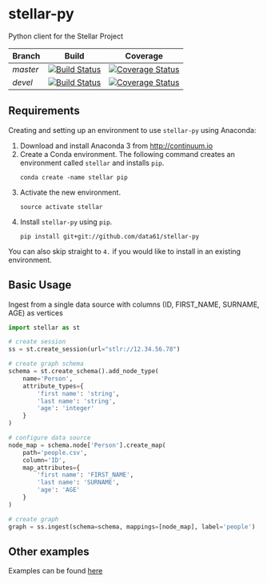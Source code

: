 # stellar-py 
Python client for the Stellar Project

|Branch|Build|Coverage|
|:-----|:----:|:----:|
|*master*|[![Build Status](https://travis-ci.org/data61/stellar-py.svg?branch=master)](https://travis-ci.org/data61/stellar-py)|[![Coverage Status](https://coveralls.io/repos/github/data61/stellar-py/badge.svg?branch=master)](https://coveralls.io/github/data61/stellar-py?branch=master)|
|*devel*|[![Build Status](https://travis-ci.org/data61/stellar-py.svg?branch=devel)](https://travis-ci.org/data61/stellar-py)|[![Coverage Status](https://coveralls.io/repos/github/data61/stellar-py/badge.svg?branch=devel)](https://coveralls.io/github/data61/stellar-py?branch=devel)|

## Requirements
Creating and setting up an environment to use `stellar-py` using Anaconda:
1. Download and install Anaconda 3 from <http://continuum.io>
2. Create a Conda environment. The following command creates an environment called `stellar` and installs `pip`.
    ```
    conda create -name stellar pip
    ```
3. Activate the new environment.
    ```
    source activate stellar
    ```
4. Install `stellar-py` using `pip`.
    ```
    pip install git+git://github.com/data61/stellar-py
    ``` 
You can also skip straight to `4.` if you would like to install in an existing environment.

## Basic Usage
Ingest from a single data source with columns (ID, FIRST_NAME, SURNAME, AGE) as vertices
```python
import stellar as st

# create session
ss = st.create_session(url="stlr://12.34.56.78")

# create graph schema
schema = st.create_schema().add_node_type(
    name='Person',
    attribute_types={
        'first name': 'string',
        'last name': 'string',
        'age': 'integer'
    }
)

# configure data source
node_map = schema.node['Person'].create_map(
    path='people.csv',
    column='ID',
    map_attributes={
        'first name': 'FIRST_NAME',
        'last name': 'SURNAME',
        'age': 'AGE'
    }
)

# create graph 
graph = ss.ingest(schema=schema, mappings=[node_map], label='people')
```

## Other examples
Examples can be found [here](examples)

